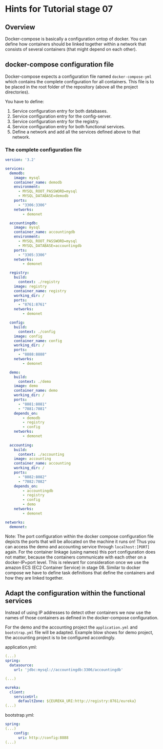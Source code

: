 # Hints for Tutorial stage 07

## Overview

Docker-compose is basically a configuration ontop of docker. You can define how containers should be linked together within a network that consists of several containers (that might depend on each other).



## docker-compose configuration file

Docker-compose expects a configuration file named ```docker-compose-yml``` which contains the complete configuration for all containers. This file is to be placed in the root folder of the repository (above all the project directories).

You have to define:

1. Service configuration entry for both databases.
2. Service configuration entry for the config-server.
3. Service configuration entry for the registry.
4. Service configuration entry for both functional services.
5. Define a network and add all the services defined above to that network.


### The complete configuration file

```YAML
version: '3.2'

services:
  demodb: 
    image: mysql
    container_name: demodb
    environment:
      - MYSQL_ROOT_PASSWORD=mysql
      - MYSQL_DATABASE=demodb
    ports:
      - "3306:3306"
    networks:
        - demonet

  accountingdb: 
    image: mysql
    container_name: accountingdb
    environment:
      - MYSQL_ROOT_PASSWORD=mysql
      - MYSQL_DATABASE=accountingdb
    ports:
      - "3305:3306"
    networks:
        - demonet

  registry:
    build:
      context: ./registry
    image: registry
    container_name: registry
    working_dir: /
    ports:
      - "8761:8761"
    networks:
        - demonet

  config:
    build:
      context: ./config
    image: config
    container_name: config
    working_dir: /
    ports:
      - "8888:8888"
    networks:
        - demonet

  demo:
    build:
      context: ./demo
    image: demo
    container_name: demo
    working_dir: /
    ports:
      - "8081:8081"
      - "7081:7081"
    depends_on:
        - demodb
        - registry
        - config
    networks:
        - demonet
    
  accounting:
    build:
      context: ./accounting
    image: accounting
    container_name: accounting
    working_dir: /
    ports:
      - "8082:8082"
      - "7082:7082"
    depends_on:
        - accountingdb
        - registry
        - config
        - demo
    networks:
        - demonet

networks:
  demonet:
```

Note: The port configuration within the docker compose configuration file depicts the ports that will be allocated on the machine it runs on! Thus you can access the demo and accounting service through ```localhost:[PORT]``` again. For the container linkage (using names) this port configuration does not matter, because the containers communicate with each other on a docker-IP+port level.
This is relevant for consideration once we use the amazon ECS (EC2 Container Service) in stage 08. Similar to docker compose we have to define task definitions that define the containers and how they are linked together.

## Adapt the configuration within the functional services

Instead of using IP addresses to detect other containers we now use the names of those containers as defined in the docker-compose configuration.

For the demo and the accounting project the ```application.yml``` and ```bootstrap.yml``` file will be adapted. Example blow shows for demo project, the accounting project is to be configured accordingly.

application.yml:

```YAML
(...)
spring:
  datasource:
    url: 'jdbc:mysql://accountingdb:3306/accountingdb'

(...)

eureka:
  client:
    serviceUrl:
      defaultZone: ${EUREKA_URI:http://registry:8761/eureka}
(...)
```

bootstrap.yml:
```YAML
spring:
(...)
    config:
      uri: http://config:8888
(...)
```